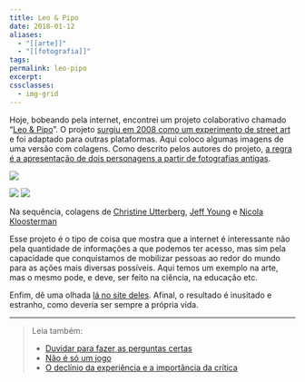 ```yaml
---
title: Leo & Pipo
date: 2018-01-12
aliases:
  - "[[arte]]"
  - "[[fotografia]]"
tags: 
permalink: leo-pipo
excerpt: 
cssclasses:
  - img-grid
---
```

Hoje, bobeando pela internet, encontrei um projeto colaborativo chamado “[Leo & Pipo](http://leo-and-pipo-by.tumblr.com/)”. O projeto [surgiu em 2008 como um experimento de street art](https://fr.wikipedia.org/wiki/L%C3%A9o_%26_Pipo) e foi adaptado para outras plataformas. Aqui coloco algumas imagens de uma versão com colagens. Como descrito pelos autores do projeto, [a regra é a apresentação de dois personagens a partir de fotografias antigas](http://leo-and-pipo-by.tumblr.com/about).

![](https://cdn-images-1.medium.com/max/400/1*877WGEOhlWwyOUEcHTiPzA.jpeg)

![](https://cdn-images-1.medium.com/max/400/1*ZyHYY6MHJ16cxhwN4fFYyw.png)
![](https://cdn-images-1.medium.com/max/400/1*iHADBf0LR-NjHFweygB8Ng.jpeg)

Na sequência, colagens de [Christine Utterberg](https://www.instagram.com/christine.utterberg/), [Jeff Young](http://leo-and-pipo-by.tumblr.com/post/166461040334/leo-pipo-by-jeff-yeung) e [Nicola Kloosterman](http://nicolakloosterman.com/)

Esse projeto é o tipo de coisa que mostra que a internet é interessante não pela quantidade de informações a que podemos ter acesso, mas sim pela capacidade que conquistamos de mobilizar pessoas ao redor do mundo para as ações mais diversas possíveis. Aqui temos um exemplo na arte, mas o mesmo pode, e deve, ser feito na ciência, na educação etc.

Enfim, dê uma olhada [lá no site deles](http://leo-and-pipo-by.tumblr.com/). Afinal, o resultado é inusitado e estranho, como deveria ser sempre a própria vida.

---


> Leia também:
> - <a href="/duvidar-para-fazer-as-perguntas-certas">Duvidar para fazer as perguntas certas</a>
> - <a href="/nao-e-so-um-jogo">Não é só um jogo</a>
> - <a href="/o-declinio-da-experiencia-e-a-importancia-da-critica">O declínio da experiência e a importância da crítica</a>
